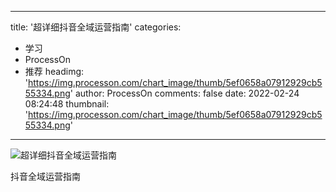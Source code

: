 
---
title: '超详细抖音全域运营指南'
categories: 
 - 学习
 - ProcessOn
 - 推荐
headimg: 'https://img.processon.com/chart_image/thumb/5ef0658a07912929cb555334.png'
author: ProcessOn
comments: false
date: 2022-02-24 08:24:48
thumbnail: 'https://img.processon.com/chart_image/thumb/5ef0658a07912929cb555334.png'
---

<div>   
<img class="thumb" alt="超详细抖音全域运营指南" src="https://img.processon.com/chart_image/thumb/5ef0658a07912929cb555334.png" referrerpolicy="no-referrer">
<p>抖音全域运营指南</p>  
</div>
            